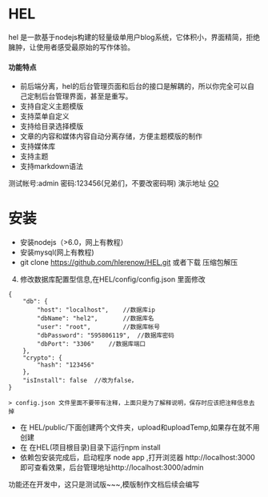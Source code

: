 # HEL
hel 是一款基于nodejs构建的轻量级单用户blog系统，它体积小，界面精简，拒绝臃肿，让使用者感受最原始的写作体验。

#### 功能特点
* 前后端分离，hel的后台管理页面和后台的接口是解耦的，所以你完全可以自己定制后台管理界面，甚至是重写。
* 支持自定义主题模版
* 支持菜单自定义
* 支持给目录选择模版
* 文章的内容和媒体内容自动分离存储，方便主题模版的制作
* 支持媒体库
* 支持主题
* 支持markdown语法

测试帐号:admin
密码:123456(兄弟们，不要改密码啊)
演示地址 [GO](http://115.159.197.251:3000/admin/)

# 安装
* 安装nodejs（>6.0，网上有教程）
* 安装mysql(网上有教程)
* git clone https://github.com/hlerenow/HEL.git 或者下载 压缩包解压
4. 修改数据库配置型信息,在HEL/config/config.json 里面修改
```
{
	"db": {
		"host": "localhost",	//数据库ip
		"dbName": "hel2",		//数据库名
		"user": "root",			//数据库帐号
		"dbPassword": "595806119",	//数据库密码
		"dbPort": "3306"	//数据库端口
	},
	"crypto": {
		"hash": "123456"
	},
	"isInstall": false	//改为false，
}
```
	> config.json 文件里面不要带有注释，上面只是为了解释说明，保存时应该把注释信息去掉
* 在 HEL/public/下面创建两个文件夹，upload和uploadTemp,如果存在就不用创建
* 在 在HEL(项目根目录)目录下运行npm install 
* 依赖包安装完成后，启动程序 node app ,打开浏览器 http://localhost:3000即可查看效果，后台管理地址http://localhost:3000/admin

功能还在开发中，这只是测试版~~~,模版制作文档后续会编写
